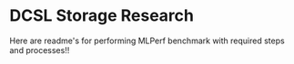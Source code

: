 # DCSL Storage Research

Here are readme's for performing MLPerf benchmark with required steps and processes!!
